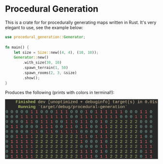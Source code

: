 # Procedural Generation

This is a crate for for procedurally generating maps written in Rust.
It's very elegant to use, see the example below:

```rust
use procedural_generation::Generator;

fn main() {
    let size = Size::new((4, 4), (10, 10));
    Generator::new()
        .with_size(30, 10)
        .spawn_terrain(1, 50)
        .spawn_rooms(2, 3, &size)
        .show();
}
```

Produces the following (prints with colors in terminal!):

![map](./map.png)
